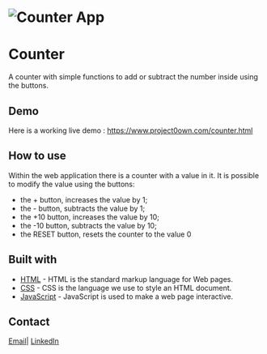 # ![Counter App](https://github.com/andreabeltrami98/counterproject/blob/main/demoCounter.png)
# Counter
A counter with simple functions to add or subtract the number inside using the buttons.


## Demo
Here is a working live demo :  https://www.project0own.com/counter.html


## How to use
Within the web application there is a counter with a value in it.
It is possible to modify the value using the buttons:
- the + button, increases the value by 1;
- the - button, subtracts the value by 1;
- the +10 button, increases the value by 10;
- the -10 button, subtracts the value by 10;
- the RESET button, resets the counter to the value 0


## Built with 

- [HTML](https://www.w3schools.com/html/default.asp) - HTML is the standard markup language for Web pages.
- [CSS](https://www.w3schools.com/css/default.asp) - CSS is the language we use to style an HTML document.
- [JavaScript](https://javascript.info) - JavaScript is used to make a web page interactive.


## Contact

[Email](mailto:andrea.beltrami@email.com)| [LinkedIn](https://www.linkedin.com/in/andrea-beltrami-819165252/)

